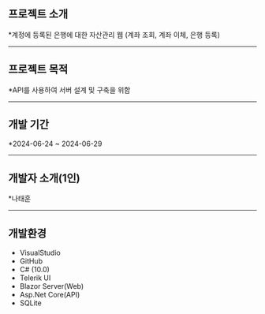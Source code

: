 ## 프로젝트 소개
*계정에 등록된 은행에 대한 자산관리 웹 (계좌 조회, 계좌 이체, 은행 등록)

- - -

## 프로젝트 목적
*API를 사용하여 서버 설계 및 구축을 위함
- - -
## 개발 기간
*2024-06-24 ~ 2024-06-29
- - -
## 개발자 소개(1인)
*나태훈
- - -
## 개발환경
* VisualStudio
* GitHub
* C# (10.0)
* Telerik UI
* Blazor Server(Web)
* Asp.Net Core(API)
* SQLite
